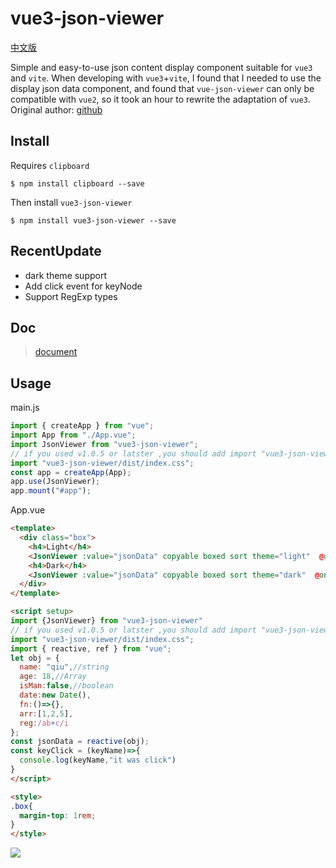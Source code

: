 # vue3-json-viewer

[中文版](readme_cn.md)

Simple and easy-to-use json content display component suitable for `vue3` and `vite`.
When developing with `vue3`+`vite`, I found that I needed to use the display json data component, and found that `vue-json-viewer` can only be compatible with `vue2`, so it took an hour to rewrite the adaptation of `vue3`.
Original author: [github](https://github.com/chenfengjw163/vue-json-viewer)

## Install

Requires `clipboard`

```
$ npm install clipboard --save
```

Then install `vue3-json-viewer`

```
$ npm install vue3-json-viewer --save
```

## RecentUpdate
- dark theme support
- Add click event for keyNode
- Support RegExp types

## Doc
> [document](https://vjv-doc-qiuquanwu.vercel.app/)
## Usage

main.js

```js
import { createApp } from "vue";
import App from "./App.vue";
import JsonViewer from "vue3-json-viewer";
// if you used v1.0.5 or latster ,you should add import "vue3-json-viewer/dist/index.css"
import "vue3-json-viewer/dist/index.css";
const app = createApp(App);
app.use(JsonViewer);
app.mount("#app");
```

App.vue

``` html
<template>
  <div class="box">
    <h4>Light</h4>
    <JsonViewer :value="jsonData" copyable boxed sort theme="light"  @onKeyClick="keyClick"/>
    <h4>Dark</h4>
    <JsonViewer :value="jsonData" copyable boxed sort theme="dark"  @onKeyClick="keyClick"/>
  </div>
</template>

<script setup>
import {JsonViewer} from "vue3-json-viewer"
// if you used v1.0.5 or latster ,you should add import "vue3-json-viewer/dist/index.css"
import "vue3-json-viewer/dist/index.css";
import { reactive, ref } from "vue";
let obj = {
  name: "qiu",//string
  age: 18,//Array
  isMan:false,//boolean
  date:new Date(),
  fn:()=>{},
  arr:[1,2,5],
  reg:/ab+c/i
};
const jsonData = reactive(obj);
const keyClick = (keyName)=>{
  console.log(keyName,"it was click")
}
</script>

<style>
.box{
  margin-top: 1rem;
}
</style>


```

![](./img/demo.png)

